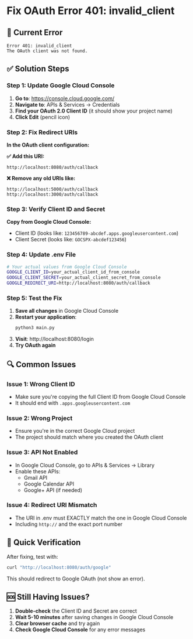 # Fix OAuth Error 401: invalid_client

## 🚨 Current Error
```
Error 401: invalid_client
The OAuth client was not found.
```

## ✅ Solution Steps

### Step 1: Update Google Cloud Console

1. **Go to**: https://console.cloud.google.com/
2. **Navigate to**: APIs & Services → Credentials
3. **Find your OAuth 2.0 Client ID** (it should show your project name)
4. **Click Edit** (pencil icon)

### Step 2: Fix Redirect URIs

**In the OAuth client configuration:**

**✅ Add this URI:**
```
http://localhost:8080/auth/callback
```

**❌ Remove any old URIs like:**
```
http://localhost:5000/auth/callback
http://localhost:3000/auth/callback
```

### Step 3: Verify Client ID and Secret

**Copy from Google Cloud Console:**
- Client ID (looks like: `123456789-abcdef.apps.googleusercontent.com`)
- Client Secret (looks like: `GOCSPX-abcdef123456`)

### Step 4: Update .env File

```bash
# Your actual values from Google Cloud Console
GOOGLE_CLIENT_ID=your_actual_client_id_from_console
GOOGLE_CLIENT_SECRET=your_actual_client_secret_from_console
GOOGLE_REDIRECT_URI=http://localhost:8080/auth/callback
```

### Step 5: Test the Fix

1. **Save all changes** in Google Cloud Console
2. **Restart your application**:
   ```bash
   python3 main.py
   ```
3. **Visit**: http://localhost:8080/login
4. **Try OAuth again**

## 🔍 Common Issues

### Issue 1: Wrong Client ID
- Make sure you're copying the full Client ID from Google Cloud Console
- It should end with `.apps.googleusercontent.com`

### Issue 2: Wrong Project
- Ensure you're in the correct Google Cloud project
- The project should match where you created the OAuth client

### Issue 3: API Not Enabled
- In Google Cloud Console, go to APIs & Services → Library
- Enable these APIs:
  - Gmail API
  - Google Calendar API
  - Google+ API (if needed)

### Issue 4: Redirect URI Mismatch
- The URI in .env must EXACTLY match the one in Google Cloud Console
- Including `http://` and the exact port number

## 🎯 Quick Verification

After fixing, test with:
```bash
curl "http://localhost:8080/auth/google"
```

This should redirect to Google OAuth (not show an error).

## 🆘 Still Having Issues?

1. **Double-check** the Client ID and Secret are correct
2. **Wait 5-10 minutes** after saving changes in Google Cloud Console
3. **Clear browser cache** and try again
4. **Check Google Cloud Console** for any error messages 